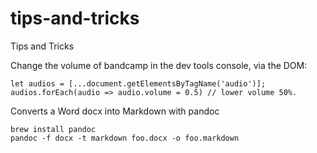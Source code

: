 # tips-and-tricks
Tips and Tricks


Change the volume of bandcamp in the dev tools console, via the DOM:

`let audios = [...document.getElementsByTagName('audio')];`  
`audios.forEach(audio => audio.volume = 0.5) // lower volume 50%.`


Converts a Word docx into Markdown with pandoc

`brew install pandoc`  
`pandoc -f docx -t markdown foo.docx -o foo.markdown`

